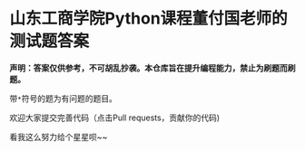 # 山东工商学院Python课程董付国老师的测试题答案

**声明：答案仅供参考，不可胡乱抄袭。本仓库旨在提升编程能力，禁止为刷题而刷题。**

带`*`符号的题为有问题的题目。

欢迎大家提交完善代码（点击Pull requests，贡献你的代码)

看我这么努力给个星星呗~~
